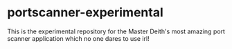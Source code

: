 # portscanner-experimental
This is the experimental repository for the Master Deith's most amazing port scanner application which no one dares to use irl!
